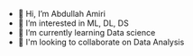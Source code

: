 - 👋 Hi, I’m Abdullah Amiri
- 👀 I’m interested in ML, DL, DS
- 🌱 I’m currently learning Data science
- 💞️ I'm looking to collaborate on Data Analysis
<!-- - 📫 How to reach me  -->

<!---
EBX78/EBX78 is a ✨ special ✨ repository because its `README.md` (this file) appears on your GitHub profile.
You can click the Preview link to take a look at your changes.
--->
